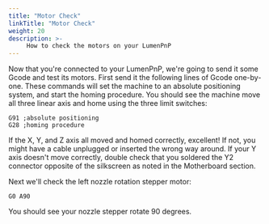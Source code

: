 ```yaml
---
title: "Motor Check"
linkTitle: "Motor Check"
weight: 20
description: >-
     How to check the motors on your LumenPnP
---
```


Now that you're connected to your LumenPnP, we're going to send it some Gcode and test its motors. First send it the following lines of Gcode one-by-one. These commands will set the machine to an absolute positioning system, and start the homing procedure. You should see the machine move all three linear axis and home using the three limit switches:

```
G91 ;absolute positioning
G28 ;homing procedure
```

If the X, Y, and Z axis all moved and homed correctly, excellent! If not, you might have a cable unplugged or inserted the wrong way around. If your Y axis doesn't move correctly, double check that you soldered the Y2 connector opposite of the silkscreen as noted in the Motherboard section.

Next we'll check the left nozzle rotation stepper motor:

```
G0 A90
```

You should see your nozzle stepper rotate 90 degrees.


